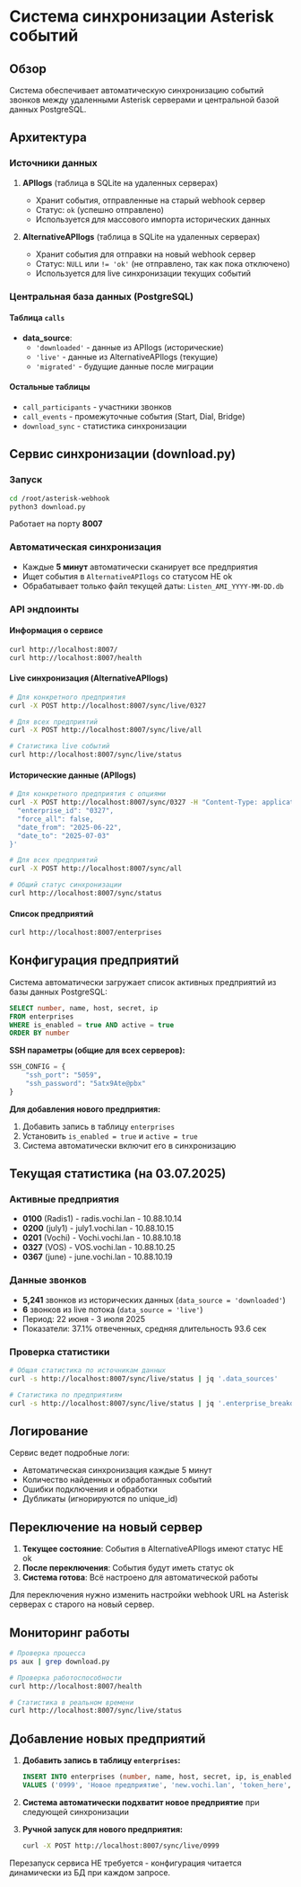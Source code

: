 # Система синхронизации Asterisk событий

## Обзор

Система обеспечивает автоматическую синхронизацию событий звонков между удаленными Asterisk серверами и центральной базой данных PostgreSQL.

## Архитектура

### Источники данных

1. **APIlogs** (таблица в SQLite на удаленных серверах)
   - Хранит события, отправленные на старый webhook сервер
   - Статус: `ok` (успешно отправлено)
   - Используется для массового импорта исторических данных

2. **AlternativeAPIlogs** (таблица в SQLite на удаленных серверах)  
   - Хранит события для отправки на новый webhook сервер
   - Статус: `NULL` или `!= 'ok'` (не отправлено, так как пока отключено)
   - Используется для live синхронизации текущих событий

### Центральная база данных (PostgreSQL)

#### Таблица `calls`
- **data_source**: 
  - `'downloaded'` - данные из APIlogs (исторические)
  - `'live'` - данные из AlternativeAPIlogs (текущие)
  - `'migrated'` - будущие данные после миграции

#### Остальные таблицы
- `call_participants` - участники звонков
- `call_events` - промежуточные события (Start, Dial, Bridge)
- `download_sync` - статистика синхронизации

## Сервис синхронизации (download.py)

### Запуск
```bash
cd /root/asterisk-webhook
python3 download.py
```
Работает на порту **8007**

### Автоматическая синхронизация
- Каждые **5 минут** автоматически сканирует все предприятия
- Ищет события в `AlternativeAPIlogs` со статусом НЕ ok
- Обрабатывает только файл текущей даты: `Listen_AMI_YYYY-MM-DD.db`

### API эндпоинты

#### Информация о сервисе
```bash
curl http://localhost:8007/
curl http://localhost:8007/health
```

#### Live синхронизация (AlternativeAPIlogs)
```bash
# Для конкретного предприятия
curl -X POST http://localhost:8007/sync/live/0327

# Для всех предприятий
curl -X POST http://localhost:8007/sync/live/all

# Статистика live событий
curl http://localhost:8007/sync/live/status
```

#### Исторические данные (APIlogs)
```bash
# Для конкретного предприятия с опциями
curl -X POST http://localhost:8007/sync/0327 -H "Content-Type: application/json" -d '{
  "enterprise_id": "0327",
  "force_all": false,
  "date_from": "2025-06-22",
  "date_to": "2025-07-03"
}'

# Для всех предприятий
curl -X POST http://localhost:8007/sync/all

# Общий статус синхронизации
curl http://localhost:8007/sync/status
```

#### Список предприятий
```bash
curl http://localhost:8007/enterprises
```

## Конфигурация предприятий

Система автоматически загружает список активных предприятий из базы данных PostgreSQL:

```sql
SELECT number, name, host, secret, ip 
FROM enterprises 
WHERE is_enabled = true AND active = true
ORDER BY number
```

**SSH параметры (общие для всех серверов):**
```python
SSH_CONFIG = {
    "ssh_port": "5059",
    "ssh_password": "5atx9Ate@pbx"
}
```

**Для добавления нового предприятия:**
1. Добавить запись в таблицу `enterprises`
2. Установить `is_enabled = true` и `active = true`
3. Система автоматически включит его в синхронизацию

## Текущая статистика (на 03.07.2025)

### Активные предприятия
- **0100** (Radis1) - radis.vochi.lan - 10.88.10.14
- **0200** (july1) - july1.vochi.lan - 10.88.10.15  
- **0201** (Vochi) - Vochi.vochi.lan - 10.88.10.18
- **0327** (VOS) - VOS.vochi.lan - 10.88.10.25
- **0367** (june) - june.vochi.lan - 10.88.10.19

### Данные звонков
- **5,241** звонков из исторических данных (`data_source = 'downloaded'`)
- **6** звонков из live потока (`data_source = 'live'`)  
- Период: 22 июня - 3 июля 2025
- Показатели: 37.1% отвеченных, средняя длительность 93.6 сек

### Проверка статистики
```bash
# Общая статистика по источникам данных
curl -s http://localhost:8007/sync/live/status | jq '.data_sources'

# Статистика по предприятиям  
curl -s http://localhost:8007/sync/live/status | jq '.enterprise_breakdown'
```

## Логирование

Сервис ведет подробные логи:
- Автоматическая синхронизация каждые 5 минут
- Количество найденных и обработанных событий
- Ошибки подключения и обработки
- Дубликаты (игнорируются по unique_id)

## Переключение на новый сервер

1. **Текущее состояние**: События в AlternativeAPIlogs имеют статус НЕ ok
2. **После переключения**: События будут иметь статус ok  
3. **Система готова**: Всё настроено для автоматической работы

Для переключения нужно изменить настройки webhook URL на Asterisk серверах с старого на новый сервер.

## Мониторинг работы

```bash
# Проверка процесса
ps aux | grep download.py

# Проверка работоспособности
curl http://localhost:8007/health

# Статистика в реальном времени
curl http://localhost:8007/sync/live/status
```

## Добавление новых предприятий

1. **Добавить запись в таблицу `enterprises`:**
   ```sql
   INSERT INTO enterprises (number, name, host, secret, ip, is_enabled, active) 
   VALUES ('0999', 'Новое предприятие', 'new.vochi.lan', 'token_here', '10.88.10.99', true, true);
   ```

2. **Система автоматически подхватит новое предприятие** при следующей синхронизации

3. **Ручной запуск для нового предприятия:**
   ```bash
   curl -X POST http://localhost:8007/sync/live/0999
   ```

Перезапуск сервиса НЕ требуется - конфигурация читается динамически из БД при каждом запросе. 